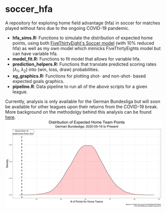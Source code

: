 # soccer_hfa
A repository for exploring home field advantage (hfa) in soccer for matches played without fans due to the ongoing COVID-19 pandemic.

* __hfa_sims.R:__ Functions to simulate the distribution of expected home points, using both [FiveThirtyEight's Soccer model]("https://projects.fivethirtyeight.com/soccer-predictions/") (with 10% reduced hfa) as well as my own model which mimicks FiveThirtyEights model but can have variable hfa.
* __model_fit.R:__ Functions to fit model that allows for variable hfa.
* __prediction_helpers.R:__ Functions that translate predicted scoring rates ($\lambda_1$, $\lambda_2$) into (win, loss, draw) probabilities.
* __xg_graphics.R:__ Functions for plotting shot- and non-shot- based expected goals graphics.
* __pipeline.R__: Data pipeline to run all of the above scripts for a given league.


Currently, analysis is only available for the German Bundesliga but will soon be available for other leagues upon their returns from the COVID-19 break. More background on the methodolgy behind this analysis can be found [here](https://lukebenz.com/post/bundesliga_hfa/).
![](german_bundesliga/figures/exp_pts.png)

